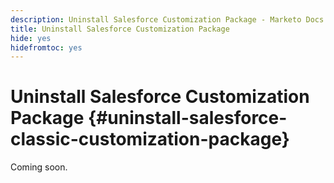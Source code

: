 ```yaml
---
description: Uninstall Salesforce Customization Package - Marketo Docs - Product Documentation
title: Uninstall Salesforce Customization Package
hide: yes
hidefromtoc: yes
---
```

# Uninstall Salesforce Customization Package {#uninstall-salesforce-classic-customization-package}

Coming soon.
